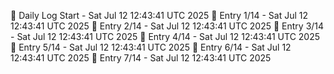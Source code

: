 📅 Daily Log Start - Sat Jul 12 12:43:41 UTC 2025
📌 Entry 1/14 - Sat Jul 12 12:43:41 UTC 2025
📌 Entry 2/14 - Sat Jul 12 12:43:41 UTC 2025
📌 Entry 3/14 - Sat Jul 12 12:43:41 UTC 2025
📌 Entry 4/14 - Sat Jul 12 12:43:41 UTC 2025
📌 Entry 5/14 - Sat Jul 12 12:43:41 UTC 2025
📌 Entry 6/14 - Sat Jul 12 12:43:41 UTC 2025
📌 Entry 7/14 - Sat Jul 12 12:43:41 UTC 2025
